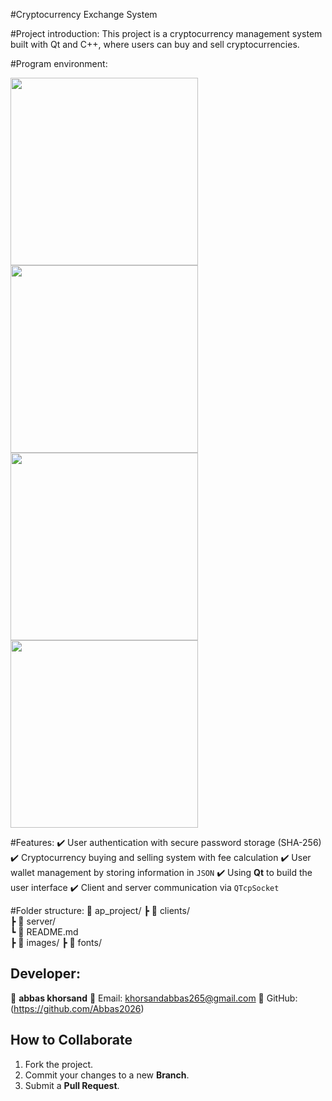 #Cryptocurrency Exchange System

#Project introduction:
This project is a cryptocurrency management system built with Qt and C++, where users can buy and sell cryptocurrencies.

#Program environment:

<a href="https://i.imgur.com/JGu2fa9.png">
    <img src="https://i.imgur.com/JGu2fa9.png" width="300">
</a>
<a href="https://i.imgur.com/ALoHEuM.png">
    <img src="https://i.imgur.com/ALoHEuM.png" width="300">
</a>
<a href="https://i.imgur.com/THCmXUU.png">
    <img src="https://i.imgur.com/THCmXUU.png" width="300">
</a>
<a href="https://i.imgur.com/HPvgkri.png">
    <img src="https://i.imgur.com/HPvgkri.png" width="300">
</a>


#Features:
✔️ User authentication with secure password storage (SHA-256)
✔️ Cryptocurrency buying and selling system with fee calculation
✔️ User wallet management by storing information in `JSON`
✔️ Using **Qt** to build the user interface
✔️ Client and server communication via `QTcpSocket`

#Folder structure:
📂 ap_project/
 ┣ 📂 clients/       
 ┣ 📂 server/      
 ┗ 📜 README.md      
 ┣ 📂 images/
 ┣ 📂 fonts/

 ## Developer:
👤 **abbas khorsand**
📧 Email: khorsandabbas265@gmail.com
🔗 GitHub: (https://github.com/Abbas2026)

## How to Collaborate
1. Fork the project.
2. Commit your changes to a new **Branch**.
3. Submit a **Pull Request**.
